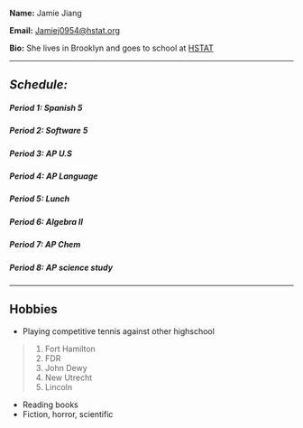 **Name:** Jamie Jiang


**Email:** Jamiej0954@hstat.org


**Bio:** She lives in Brooklyn and goes to school at [HSTAT](http://www.hstat.org/)

----------

## _Schedule:_

##### Period 1: Spanish 5

##### Period 2: Software 5

##### Period 3: AP U.S

##### Period 4: AP Language

##### Period 5: Lunch

##### Period 6: Algebra II

##### Period 7: AP Chem

##### Period 8: AP science study

-------------
## **Hobbies** 

* Playing competitive tennis against other highschool
> 1. Fort Hamilton
> 2. FDR
> 3. John Dewy
> 4. New Utrecht
> 5. Lincoln

* Reading books
 * Fiction, horror, scientific